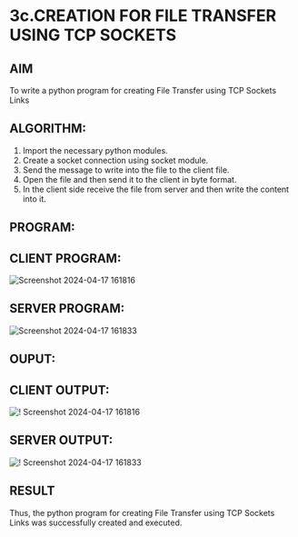 # 3c.CREATION FOR FILE TRANSFER USING TCP SOCKETS
## AIM
To write a python program for creating File Transfer using TCP Sockets Links
## ALGORITHM:
1. Import the necessary python modules.
2. Create a socket connection using socket module.
3. Send the message to write into the file to the client file.
4. Open the file and then send it to the client in byte format.
5. In the client side receive the file from server and then write the content into it.
## PROGRAM:
## CLIENT PROGRAM:
![Screenshot 2024-04-17 161816](https://github.com/monish23004447/3c.FILE_TRANSFER_USING_TCP_SOCKETS/assets/154207545/da8b0e1b-4e38-47ab-a8d7-bf45bd3dbc76)
## SERVER PROGRAM:
![Screenshot 2024-04-17 161833](https://github.com/monish23004447/3c.FILE_TRANSFER_USING_TCP_SOCKETS/assets/154207545/594388b5-8bce-4b8d-a90d-c83275ab27bf)
## OUPUT:
## CLIENT OUTPUT:
![! Screenshot 2024-04-17 161816](https://github.com/monish23004447/3c.FILE_TRANSFER_USING_TCP_SOCKETS/assets/154207545/1d8b6139-c0ae-4d1b-845a-1ad1d16720e8)
## SERVER OUTPUT:
![! Screenshot 2024-04-17 161833](https://github.com/monish23004447/3c.FILE_TRANSFER_USING_TCP_SOCKETS/assets/154207545/97c9a507-1605-4bad-868f-89a0d3debc1f)

## RESULT
Thus, the python program for creating File Transfer using TCP Sockets Links was 
successfully created and executed.

